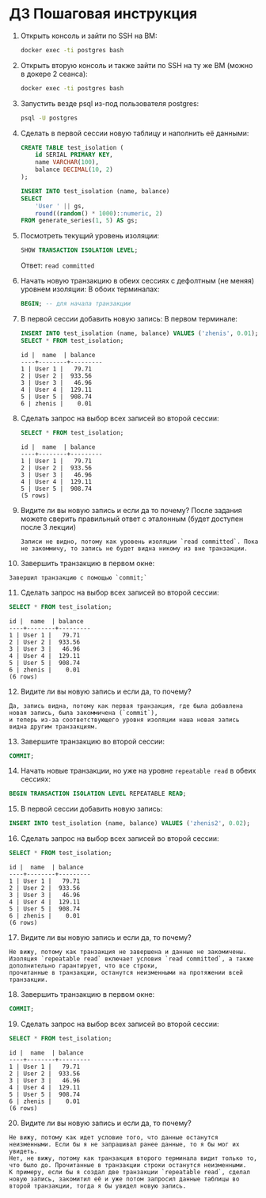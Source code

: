 
# ДЗ Пошаговая инструкция

1. Открыть консоль и зайти по SSH на ВМ:
   ```bash
   docker exec -ti postgres bash
   ```

2. Открыть вторую консоль и также зайти по SSH на ту же ВМ (можно в докере 2 сеанса):
   ```bash
   docker exec -ti postgres bash
   ```

3. Запустить везде psql из-под пользователя postgres:
   ```bash
   psql -U postgres
   ```

4. Сделать в первой сессии новую таблицу и наполнить её данными:
   ```sql
   CREATE TABLE test_isolation (
       id SERIAL PRIMARY KEY,
       name VARCHAR(100),
       balance DECIMAL(10, 2)
   );

   INSERT INTO test_isolation (name, balance)
   SELECT 
       'User ' || gs,
       round((random() * 1000)::numeric, 2)
   FROM generate_series(1, 5) AS gs;
   ```

5. Посмотреть текущий уровень изоляции:
   ```sql
   SHOW TRANSACTION ISOLATION LEVEL;
   ```
   Ответ: `read committed`

6. Начать новую транзакцию в обеих сессиях с дефолтным (не меняя) уровнем изоляции:
   В обоих терминалах:
   ```sql
   BEGIN; -- для начала транзакции
   ```

7. В первой сессии добавить новую запись:
   В первом терминале:
   ```sql
   INSERT INTO test_isolation (name, balance) VALUES ('zhenis', 0.01);
   SELECT * FROM test_isolation;
   ```
   ```
   id |  name  | balance 
   ----+--------+---------
   1 | User 1 |   79.71
   2 | User 2 |  933.56
   3 | User 3 |   46.96
   4 | User 4 |  129.11
   5 | User 5 |  908.74
   6 | zhenis |    0.01
   ```

8. Сделать запрос на выбор всех записей во второй сессии:
   ```sql
   SELECT * FROM test_isolation;
   ```
   ```
   id |  name  | balance 
   ----+--------+---------
   1 | User 1 |   79.71
   2 | User 2 |  933.56
   3 | User 3 |   46.96
   4 | User 4 |  129.11
   5 | User 5 |  908.74
   (5 rows)
   ```
9. Видите ли вы новую запись и если да то почему? После задания можете сверить
правильный ответ с эталонным (будет доступен после 3 лекции)
   ```
   Записи не видно, потому как уровень изоляции `read committed`. Пока не закоммичу, то запись не будет видна никому из вне транзакции.
   ```

10. Завершить транзакцию в первом окне:
   ```
   Завершил транзакцию с помощью `commit;`
   ```

11. Сделать запрос на выбор всех записей во второй сессии:
   ```sql
   SELECT * FROM test_isolation;
   ```
   ```
   id |  name  | balance 
   ----+--------+---------
   1 | User 1 |   79.71
   2 | User 2 |  933.56
   3 | User 3 |   46.96
   4 | User 4 |  129.11
   5 | User 5 |  908.74
   6 | zhenis |    0.01
   (6 rows)
   ```

12. Видите ли вы новую запись и если да, то почему?
   ```
   Да, запись видна, потому как первая транзакция, где была добавлена новая запись, была закоммичена (`commit`),
   и теперь из-за соответствующего уровня изоляции наша новая запись видна другим транзакциям.
   ```
13. Завершите транзакцию во второй сессии:
   ```sql
   COMMIT;
   ```

14. Начать новые транзакции, но уже на уровне `repeatable read` в обеих сессиях:
   ```sql
   BEGIN TRANSACTION ISOLATION LEVEL REPEATABLE READ;
   ```

15. В первой сессии добавить новую запись:
   ```sql
   INSERT INTO test_isolation (name, balance) VALUES ('zhenis2', 0.02);
   ```

16. Сделать запрос на выбор всех записей во второй сессии:
   ```sql
   SELECT * FROM test_isolation;
   ```
   ```
   id |  name  | balance 
   ----+--------+---------
   1 | User 1 |   79.71
   2 | User 2 |  933.56
   3 | User 3 |   46.96
   4 | User 4 |  129.11
   5 | User 5 |  908.74
   6 | zhenis |    0.01
   (6 rows)
   ```

17. Видите ли вы новую запись и если да, то почему?
   ```
   Не вижу, потому как транзакция не завершена и данные не закомичены. 
   Изоляция `repeatable read` включает условия `read committed`, а также дополнительно гарантирует, что все строки,
   прочитанные в транзакции, останутся неизменными на протяжении всей транзакции.
   ```

18. Завершить транзакцию в первом окне:
   ```sql
   COMMIT;
   ```

19. Сделать запрос на выбор всех записей во второй сессии:
   ```sql
   SELECT * FROM test_isolation;
   ```
   ```
   id |  name  | balance 
   ----+--------+---------
   1 | User 1 |   79.71
   2 | User 2 |  933.56
   3 | User 3 |   46.96
   4 | User 4 |  129.11
   5 | User 5 |  908.74
   6 | zhenis |    0.01
   (6 rows)
   ```

20. Видите ли вы новую запись и если да, то почему?
   ```
   Не вижу, потому как идет условие того, что данные останутся неизменными. Если бы я не запрашивал ранее данные, то я бы мог их увидеть.
   Нет, не вижу, потому как транзакция второго терминала видит только то, что было до. Прочитанные в транзакции строки останутся неизменными. 
   К примеру, если бы я создал две транзакции `repeatable read`, сделал новую запись, закомитил её и уже потом запросил данные таблицы во второй транзакции, тогда я бы увидел новую запись.
   ```
